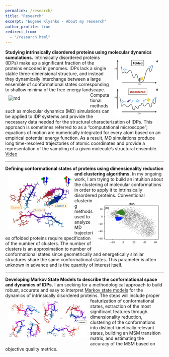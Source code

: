 ```yaml
---
permalink: /research/
title: "Research"
excerpt: "Eugene Klyshko - About my research"
author_profile: true
redirect_from: 
  - "/research.html"
---
```


**Studying intrinsically disordered proteins using molecular dynamics sumulations.** 
<img src="/images/idps.png" alt="idp" width="150px" align="right" style="padding:10px;"> 
Intrinsically disordered proteins (IDPs) make up a significant fraction of the proteins encoded in genomes. IDPs lack a single stable three-dimensional structure, and instead they dynamically interchange between a large ensemble of conformational states corresponding to shallow minima of the free energy landscape. <img src="/images/ezgif-3-e1da36ca2200.gif" alt="md" width="250px" align="left" style="padding:10px;">  Computational methods such as molecular dynamics (MD) simulations can be applied to IDP systems and provide the necessary data needed for the structural characterization of IDPs. This approach  is sometimes referred to as a “computational microscope”; equations of motion are numerically integrated for every atom based  on an empirical potential energy function. As a result, MD simulations produce long time-resolved trajectories of atomic coordinates and provide a representation of the sampling of a given molecule’s structural ensemble. [Video](https://drive.google.com/open?id=1iJGSUAr8IGJ_qNxyP_ipK1Keyc2gJZEW)

---
**Defining conformational states of proteins using dimensionality reduction and clustering algorithms.**
<img src="/images/clusters.png" alt="clusters" width="200px" align="left" style="padding:10px;"> 
In my ongoing work, I am trying to build an intuition about the clustering of molecular conformations in order to apply it to intrinsically disordered proteins.  <img src="/images/MDS.png" alt="mds" width="200px" align="right" style="padding:10px;"> Conventional clustering methods used to analyze MD trajectories offolded proteins require specification of the number of clusters. The number of clusters is an approximation to number of conformational states since geometrically and energetically similar structures share the same conformational states. This parameter is often unknown in advance and is the quantity of interest itself. 

---
**Developing Markov State Models to describe the conformational space and dynamics of IDPs.**
I am seeking for a methodological approach to build robust, accurate and easy to interpret [Markov state models](https://pubs.acs.org/doi/10.1021/jacs.7b12191) for the dynamics of intrinsically disordered proteins.  <img src="/images/MSM.png" alt="MSMs" width="250px" align="left" style="padding:10px;"> The steps will include proper featurization of conformational states, extraction of the most significant features through dimensionality reduction, clustering  of  the  conformations  into  distinct  kinetically  relevant  states,  building  an  MSM  transition  matrix,  and estimating the accuracy of the MSM based on objective quality metrics.

